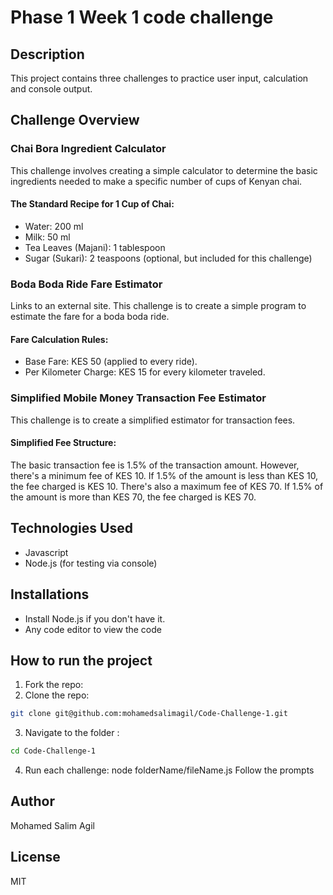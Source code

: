 # Phase 1 Week 1 code challenge
## Description
This project contains three challenges to practice user input, calculation and console output.
## Challenge  Overview
### Chai Bora Ingredient Calculator 
This challenge involves creating a simple calculator to determine the basic ingredients needed to make a specific number of cups of Kenyan chai.

#### The Standard Recipe for 1 Cup of Chai:
 
-  Water: 200 ml  
-  Milk: 50 ml  
-  Tea Leaves (Majani): 1 tablespoon  
- Sugar (Sukari): 2 teaspoons (optional, but included for this challenge)
### Boda Boda Ride Fare Estimator 
Links to an external site.
This challenge is to create a simple program to estimate the fare for a boda boda ride.

#### Fare Calculation Rules:
-  Base Fare: KES 50 (applied to every ride).  
-  Per Kilometer Charge: KES 15 for every kilometer traveled.  

### Simplified Mobile Money Transaction Fee Estimator 
This challenge is to create a simplified estimator for transaction fees.

#### Simplified Fee Structure:

The basic transaction fee is 1.5% of the transaction amount.
However, there's a minimum fee of KES 10. If 1.5% of the amount is less than KES 10, the fee charged is KES 10.
There's also a maximum fee of KES 70. If 1.5% of the amount is more than KES 70, the fee charged is KES 70.
## Technologies Used
- Javascript  
- Node.js (for testing via console)
## Installations 
- Install Node.js if you don't have it.
- Any code editor to view the code
## How to run the project
1. Fork the repo:
2. Clone the repo:  
```bash 
git clone git@github.com:mohamedsalimagil/Code-Challenge-1.git
```
3. Navigate to the folder :
```bash
cd Code-Challenge-1
```
4. Run each challenge:
node folderName/fileName.js
Follow the prompts  
## Author
Mohamed Salim Agil
## License
MIT